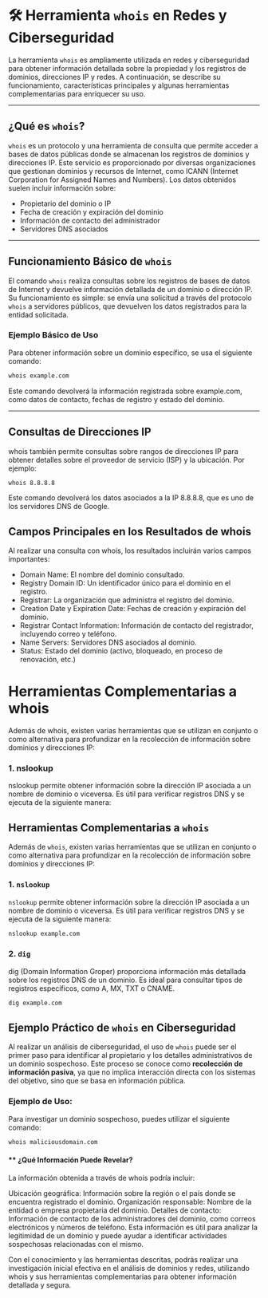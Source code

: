 # 🛠 Herramienta `whois` en Redes y Ciberseguridad

La herramienta `whois` es ampliamente utilizada en redes y ciberseguridad para obtener información detallada sobre la propiedad y los registros de dominios, direcciones IP y redes. A continuación, se describe su funcionamiento, características principales y algunas herramientas complementarias para enriquecer su uso.

---

## ¿Qué es `whois`?

`whois` es un protocolo y una herramienta de consulta que permite acceder a bases de datos públicas donde se almacenan los registros de dominios y direcciones IP. Este servicio es proporcionado por diversas organizaciones que gestionan dominios y recursos de Internet, como ICANN (Internet Corporation for Assigned Names and Numbers). Los datos obtenidos suelen incluir información sobre:

- Propietario del dominio o IP
- Fecha de creación y expiración del dominio
- Información de contacto del administrador
- Servidores DNS asociados

---

## Funcionamiento Básico de `whois`

El comando `whois` realiza consultas sobre los registros de bases de datos de Internet y devuelve información detallada de un dominio o dirección IP. Su funcionamiento es simple: se envía una solicitud a través del protocolo `whois` a servidores públicos, que devuelven los datos registrados para la entidad solicitada.

### Ejemplo Básico de Uso

Para obtener información sobre un dominio específico, se usa el siguiente comando:

```bash
whois example.com
```

Este comando devolverá la información registrada sobre example.com, como datos de contacto, fechas de registro y estado del dominio.

---

## Consultas de Direcciones IP
whois también permite consultas sobre rangos de direcciones IP para obtener detalles sobre el proveedor de servicio (ISP) y la ubicación. Por ejemplo:

```bash
whois 8.8.8.8
```

Este comando devolverá los datos asociados a la IP 8.8.8.8, que es uno de los servidores DNS de Google.


## Campos Principales en los Resultados de whois


Al realizar una consulta con whois, los resultados incluirán varios campos importantes:

- Domain Name: El nombre del dominio consultado.
- Registry Domain ID: Un identificador único para el dominio en el registro.
- Registrar: La organización que administra el registro del dominio.
- Creation Date y Expiration Date: Fechas de creación y expiración del dominio.
- Registrar Contact Information: Información de contacto del registrador, incluyendo correo y teléfono.
- Name Servers: Servidores DNS asociados al dominio.
- Status: Estado del dominio (activo, bloqueado, en proceso de renovación, etc.)

# Herramientas Complementarias a whois

Además de whois, existen varias herramientas que se utilizan en conjunto o como alternativa para profundizar en la recolección de información sobre dominios y direcciones IP:


### 1. nslookup

nslookup permite obtener información sobre la dirección IP asociada a un nombre de dominio o viceversa. Es útil para verificar registros DNS y se ejecuta de la siguiente manera:

## Herramientas Complementarias a `whois`

Además de `whois`, existen varias herramientas que se utilizan en conjunto o como alternativa para profundizar en la recolección de información sobre dominios y direcciones IP:

### 1. `nslookup`
`nslookup` permite obtener información sobre la dirección IP asociada a un nombre de dominio o viceversa. Es útil para verificar registros DNS y se ejecuta de la siguiente manera:

```bash
nslookup example.com
```

### 2. `dig`


dig (Domain Information Groper) proporciona información más detallada sobre los registros DNS de un dominio. Es ideal para consultar tipos de registros específicos, como A, MX, TXT o CNAME.

```bash
dig example.com

```

## Ejemplo Práctico de `whois` en Ciberseguridad

Al realizar un análisis de ciberseguridad, el uso de `whois` puede ser el primer paso para identificar al propietario y los detalles administrativos de un dominio sospechoso. Este proceso se conoce como **recolección de información pasiva**, ya que no implica interacción directa con los sistemas del objetivo, sino que se basa en información pública.

### Ejemplo de Uso:

Para investigar un dominio sospechoso, puedes utilizar el siguiente comando:

```bash
whois maliciousdomain.com
```

#### ** ¿Qué Información Puede Revelar?
La información obtenida a través de whois podría incluir:

Ubicación geográfica: Información sobre la región o el país donde se encuentra registrado el dominio.
Organización responsable: Nombre de la entidad o empresa propietaria del dominio.
Detalles de contacto: Información de contacto de los administradores del dominio, como correos electrónicos y números de teléfono.
Esta información es útil para analizar la legitimidad de un dominio y puede ayudar a identificar actividades sospechosas relacionadas con el mismo.

Con el conocimiento y las herramientas descritas, podrás realizar una investigación inicial efectiva en el análisis de dominios y redes, utilizando whois y sus herramientas complementarias para obtener información detallada y segura.
